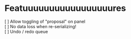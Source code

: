 # Featuuuuuuuuuuuuuuuuures

[ ] Allow toggling of "proposal" on panel  
[ ] No data loss when re-serializing!  
[ ] Undo / redo queue  
